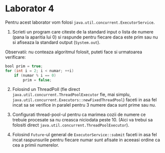 # Laborator 4

Pentru acest laborator vom folosi `java.util.concurrent.ExecutorService`.

1. Scrieti un program care citeste de la standard input o lista de numere (pana la aparitia lui 0) si raspunde pentru fiecare daca este prim sau nu si afiseaza 
la standard output (`System.out`).

Observatii: nu conteaza algoritmul folosit, puteti face si urmatoarea verificare:

```java
bool prim = true;
for (int i = 2; i < numar; ++i)
    if (numar % i == 0)
        prim = false;
```

2. Folosind un ThreadPoll (fie direct `java.util.concurrent.ThreadPoolExecutor` fie, mai simplu, `java.util.concurrent.Executors::newFixedThreadPool`) faceti in asa fel incat 
sa se verifice in paralel pentru 3 numere daca sunt prime sau nu.

3. Configurati thread-pool-ul pentru ca marimea cozii de numere ce trebuie procesate sa nu creasca niciodata peste 10. (Aici va trebui sa folositi direct `java.util.concurrent.ThreadPoolExecutor`).

4. Folosind `Future`-ul general de `ExecutorService::submit` faceti in asa fel incat raspunsurile pentru fiecare numar sunt afisate in aceeasi ordine ca cea a primii numerelor.
